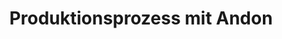 ---
layout: article
title: Produktionsprozess mit Andon
description: 
  - Dieses Template bietet ein Andon Übersicht mit 5 verschiedenen Signalen. Es läuft ein Scriipt welches die Werte manipuliert. Entfernen Sie dieses Timer-Script und fügen Sie Ihre Datenquelle hinzu um es für Ihre Zwecke verwenden zu können.
lang: de
weight: 500
isDraft: false
ref: Production_Process_Andon
category:
  - Andon
  - Recommended
image: Production_Process_Andon_DE.png
download: Production_Process_Andon_DE.pbmx
overview_description:
overview_benefits:
overview_data_sources:
---
